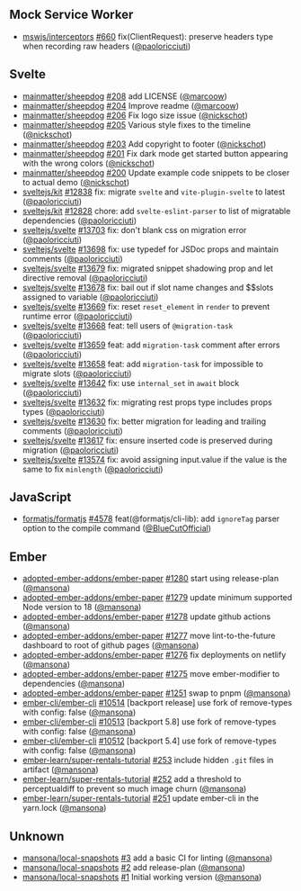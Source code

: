 ## Mock Service Worker

- [mswjs/interceptors] [#660](https://github.com/mswjs/interceptors/pull/660) fix(ClientRequest): preserve headers type when recording raw headers ([@paoloricciuti])

## Svelte

- [mainmatter/sheepdog] [#208](https://github.com/mainmatter/sheepdog/pull/208) add LICENSE ([@marcoow])
- [mainmatter/sheepdog] [#204](https://github.com/mainmatter/sheepdog/pull/204) Improve readme ([@marcoow])
- [mainmatter/sheepdog] [#206](https://github.com/mainmatter/sheepdog/pull/206) Fix logo size issue ([@nickschot])
- [mainmatter/sheepdog] [#205](https://github.com/mainmatter/sheepdog/pull/205) Various style fixes to the timeline ([@nickschot])
- [mainmatter/sheepdog] [#203](https://github.com/mainmatter/sheepdog/pull/203) Add copyright to footer ([@nickschot])
- [mainmatter/sheepdog] [#201](https://github.com/mainmatter/sheepdog/pull/201) Fix dark mode get started button appearing with the wrong colors ([@nickschot])
- [mainmatter/sheepdog] [#200](https://github.com/mainmatter/sheepdog/pull/200) Update example code snippets to be closer to actual demo ([@nickschot])
- [sveltejs/kit] [#12838](https://github.com/sveltejs/kit/pull/12838) fix: migrate `svelte` and `vite-plugin-svelte` to latest ([@paoloricciuti])
- [sveltejs/kit] [#12828](https://github.com/sveltejs/kit/pull/12828) chore: add `svelte-eslint-parser` to list of migratable dependencies ([@paoloricciuti])
- [sveltejs/svelte] [#13703](https://github.com/sveltejs/svelte/pull/13703) fix: don't blank css on migration error ([@paoloricciuti])
- [sveltejs/svelte] [#13698](https://github.com/sveltejs/svelte/pull/13698) fix: use typedef for JSDoc props and maintain comments ([@paoloricciuti])
- [sveltejs/svelte] [#13679](https://github.com/sveltejs/svelte/pull/13679) fix: migrated snippet shadowing prop and let directive removal ([@paoloricciuti])
- [sveltejs/svelte] [#13678](https://github.com/sveltejs/svelte/pull/13678) fix: bail out if slot name changes and $$slots assigned to variable ([@paoloricciuti])
- [sveltejs/svelte] [#13669](https://github.com/sveltejs/svelte/pull/13669) fix: reset `reset_element` in `render` to prevent runtime error ([@paoloricciuti])
- [sveltejs/svelte] [#13668](https://github.com/sveltejs/svelte/pull/13668) feat: tell users of `@migration-task` ([@paoloricciuti])
- [sveltejs/svelte] [#13659](https://github.com/sveltejs/svelte/pull/13659) feat: add `migration-task` comment after errors ([@paoloricciuti])
- [sveltejs/svelte] [#13658](https://github.com/sveltejs/svelte/pull/13658) feat: add `migration-task` for impossible to migrate slots ([@paoloricciuti])
- [sveltejs/svelte] [#13642](https://github.com/sveltejs/svelte/pull/13642) fix: use `internal_set` in `await` block ([@paoloricciuti])
- [sveltejs/svelte] [#13632](https://github.com/sveltejs/svelte/pull/13632) fix: migrating rest props type includes props types ([@paoloricciuti])
- [sveltejs/svelte] [#13630](https://github.com/sveltejs/svelte/pull/13630) fix: better migration for leading and trailing comments ([@paoloricciuti])
- [sveltejs/svelte] [#13617](https://github.com/sveltejs/svelte/pull/13617) fix: ensure inserted code is preserved during migration ([@paoloricciuti])
- [sveltejs/svelte] [#13574](https://github.com/sveltejs/svelte/pull/13574) fix: avoid assigning input.value if the value is the same to fix `minlength` ([@paoloricciuti])

## JavaScript

- [formatjs/formatjs] [#4578](https://github.com/formatjs/formatjs/pull/4578) feat(@formatjs/cli-lib): add `ignoreTag` parser option to the compile command ([@BlueCutOfficial])

## Ember

- [adopted-ember-addons/ember-paper] [#1280](https://github.com/adopted-ember-addons/ember-paper/pull/1280) start using release-plan ([@mansona])
- [adopted-ember-addons/ember-paper] [#1279](https://github.com/adopted-ember-addons/ember-paper/pull/1279) update minimum supported Node version to 18 ([@mansona])
- [adopted-ember-addons/ember-paper] [#1278](https://github.com/adopted-ember-addons/ember-paper/pull/1278) update github actions ([@mansona])
- [adopted-ember-addons/ember-paper] [#1277](https://github.com/adopted-ember-addons/ember-paper/pull/1277) move lint-to-the-future dashboard to root of github pages ([@mansona])
- [adopted-ember-addons/ember-paper] [#1276](https://github.com/adopted-ember-addons/ember-paper/pull/1276) fix deployments on netlify ([@mansona])
- [adopted-ember-addons/ember-paper] [#1275](https://github.com/adopted-ember-addons/ember-paper/pull/1275) move ember-modifier to dependencies ([@mansona])
- [adopted-ember-addons/ember-paper] [#1251](https://github.com/adopted-ember-addons/ember-paper/pull/1251) swap to pnpm ([@mansona])
- [ember-cli/ember-cli] [#10514](https://github.com/ember-cli/ember-cli/pull/10514) [backport release] use fork of remove-types with config: false ([@mansona])
- [ember-cli/ember-cli] [#10513](https://github.com/ember-cli/ember-cli/pull/10513) [backport 5.8] use fork of remove-types with config: false ([@mansona])
- [ember-cli/ember-cli] [#10512](https://github.com/ember-cli/ember-cli/pull/10512) [backport 5.4] use fork of remove-types with config: false ([@mansona])
- [ember-learn/super-rentals-tutorial] [#253](https://github.com/ember-learn/super-rentals-tutorial/pull/253) include hidden `.git` files in artifact ([@mansona])
- [ember-learn/super-rentals-tutorial] [#252](https://github.com/ember-learn/super-rentals-tutorial/pull/252) add a threshold to perceptualdiff to prevent so much image churn ([@mansona])
- [ember-learn/super-rentals-tutorial] [#251](https://github.com/ember-learn/super-rentals-tutorial/pull/251) update ember-cli in the yarn.lock ([@mansona])

## Unknown

- [mansona/local-snapshots] [#3](https://github.com/mansona/local-snapshots/pull/3) add a basic CI for linting ([@mansona])
- [mansona/local-snapshots] [#2](https://github.com/mansona/local-snapshots/pull/2) add release-plan ([@mansona])
- [mansona/local-snapshots] [#1](https://github.com/mansona/local-snapshots/pull/1) Initial working version ([@mansona])

[@BlueCutOfficial]: https://github.com/BlueCutOfficial
[@mansona]: https://github.com/mansona
[@marcoow]: https://github.com/marcoow
[@nickschot]: https://github.com/nickschot
[@paoloricciuti]: https://github.com/paoloricciuti
[adopted-ember-addons/ember-paper]: https://github.com/adopted-ember-addons/ember-paper
[ember-cli/ember-cli]: https://github.com/ember-cli/ember-cli
[ember-learn/super-rentals-tutorial]: https://github.com/ember-learn/super-rentals-tutorial
[formatjs/formatjs]: https://github.com/formatjs/formatjs
[mainmatter/sheepdog]: https://github.com/mainmatter/sheepdog
[mansona/local-snapshots]: https://github.com/mansona/local-snapshots
[mswjs/interceptors]: https://github.com/mswjs/interceptors
[sveltejs/kit]: https://github.com/sveltejs/kit
[sveltejs/svelte]: https://github.com/sveltejs/svelte
